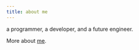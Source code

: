 ```yaml
---
title: about me
---
```


a programmer, a developer, and a future engineer.  


More about [me](/images/cv_Zhnegjie_Huang.pdf).